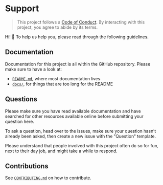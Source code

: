 # Support

> This project follows a [Code of Conduct](../CODE_OF_CONDUCT.md).
> By interacting with this project, you agree to abide by its terms.

Hi! 👋 To help us help you, please read through the following guidelines.

## Documentation

Documentation for this project is all within the GitHub repository. Please make sure to have a look at:

- [`README.md`](../README.md), where most documentation lives
- [`docs/`](../docs), for things that are too long for the README

## Questions

Please make sure you have read available documentation and have searched for other resources available online before submitting your question here.

To ask a question, head over to the issues, make sure your question hasn’t already been asked, then create a new issue with the "Question" template.

Please understand that people involved with this project often do so for fun, next to their day job, and might take a while to respond.

## Contributions

See [`CONTRIBUTING.md`](../CONTRIBUTING.md) on how to contribute.
